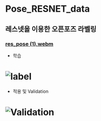 # Pose_RESNET_data
## 레스넷을 이용한 오픈포즈 라벨링
### [res_pose (1).webm](https://user-images.githubusercontent.com/113952742/193392568-f0111daa-9df8-476a-99c8-9821f3d8067f.webm)
- 학습
# ![label](https://user-images.githubusercontent.com/113952742/193392820-ab10eb4d-6270-4e93-89b1-40350f346220.png)







- 적용 및 Validation
# ![Validation](https://user-images.githubusercontent.com/113952742/193392747-201c7612-72cf-4897-ab76-534ff5795354.png)
